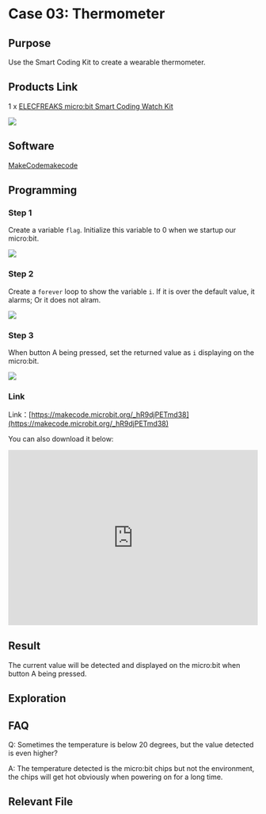 # Case 03: Thermometer

## Purpose

 Use the Smart Coding Kit to create a wearable thermometer. 

## Products Link

 1 x [ELECFREAKS micro:bit Smart Coding Watch Kit](https://www.elecfreaks.com/micro-bit-smart-coding-kit.html)





![](./images/smart_coding_kit_case_03_01.png)



## Software


[MakeCodemakecode](https://makecode.microbit.org/#)

## Programming

### Step 1

 Create a variable `flag`. Initialize this variable to 0 when we startup our micro:bit. 


![](./images/smart_coding_kit_case_03_02.png)



### Step 2

 Create a `forever` loop to show the variable `i`. If it is over the default value, it alarms; Or it does not alram. 




![](./images/smart_coding_kit_case_03_03.png)


### Step 3

 When button A being pressed, set the returned value as `i` displaying on the micro:bit. 


![](./images/smart_coding_kit_case_03_04.png)



### Link
 Link：[https://makecode.microbit.org/_hR9djPETmd38](https://makecode.microbit.org/_hR9djPETmd38)

 You can also download it below:

<div style="position:relative;height:0;padding-bottom:70%;overflow:hidden;"><iframe style="position:absolute;top:0;left:0;width:100%;height:100%;" src="https://makecode.microbit.org/#pub:_hR9djPETmd38" frameborder="0" sandbox="allow-popups allow-forms allow-scripts allow-same-origin"></iframe></div>  


## Result


 The current value will be detected and displayed on the micro:bit when button A being pressed. 


## Exploration



## FAQ

Q: Sometimes the temperature is below 20 degrees, but the value detected is even higher? 

A: The temperature detected is the micro:bit chips but not the environment, the chips will get hot obviously when powering on for a long time. 

## Relevant File


